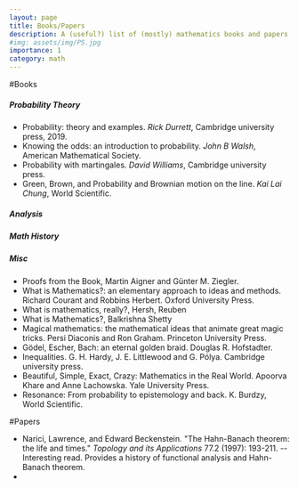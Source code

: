 ```yaml
---
layout: page
title: Books/Papers
description: A (useful?) list of (mostly) mathematics books and papers that I enjoyed. This page is inspired from an infinitely better [reading suggestion](https://math.iisc.ac.in/~manju/suggestedreading.html) by Manjunath Krishnapur.
#img: assets/img/PS.jpg
importance: 1
category: math
---
```

#Books
##### **Probability Theory**
- Probability: theory and examples. *Rick Durrett*, Cambridge university press, 2019.
- Knowing the odds: an introduction to probability. *John B Walsh*, American Mathematical Society.
- Probability with martingales. *David Williams*, Cambridge university press.
- Green, Brown, and Probability and Brownian motion on the line. *Kai Lai Chung*, World Scientific.


##### **Analysis**




##### **Math History**


##### **Misc**
- Proofs from the Book,  Martin Aigner and Günter M. Ziegler.
- What is Mathematics?: an elementary approach to ideas and methods. Richard Courant and Robbins Herbert. Oxford University Press.
- What is mathematics, really?,  Hersh, Reuben
- What is Mathematics?, Balkrishna Shetty
- Magical mathematics: the mathematical ideas that animate great magic tricks. Persi Diaconis and Ron Graham. Princeton University Press.
- Gödel, Escher, Bach: an eternal golden braid.  Douglas R. Hofstadter.
- Inequalities. G. H. Hardy, J. E. Littlewood and G. Pólya. Cambridge university press.
- Beautiful, Simple, Exact, Crazy: Mathematics in the Real World. Apoorva Khare and Anne Lachowska. Yale University Press.
- Resonance: From probability to epistemology and back. K. Burdzy, World Scientific.

#Papers
-  Narici, Lawrence, and Edward Beckenstein. "The Hahn-Banach theorem: the life and times." *Topology and its Applications* 77.2 (1997): 193-211.
    -- Interesting read. Provides a history of functional analysis and Hahn-Banach theorem.
-
